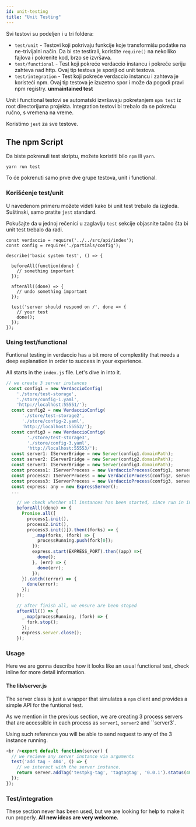 ```yaml
---
id: unit-testing
title: "Unit Testing"
---
```

Svi testovi su podeljen i u tri foldera:

- `test/unit` - Testovi koji pokrivaju funkcije koje transformišu podatke na ne-trivijalni način. Da bi ste testirali, koristite `require()` na nekolliko fajlova i pokrenite kod, brzo se izvršava.
- `test/functional` - Test koji pokreće verdaccio instancu i pokreće seriju zahteva nad http. Ovaj tip testova je sporiji od unit testova.
- `test/integration` - Test koji pokreće verdaccio instancu i zahteva je koristeći npm. Ovaj tip testova je izuzetno spor i može da pogodi pravi npm registry. **unmaintained test**

Unit i functional testovi se automatski izvršavaju pokretanjem `npm test` iz root directorijuma projekta. Integration testovi bi trebalo da se pokreću ručno, s vremena na vreme.

Koristimo `jest` za sve testove.

## The npm Script

Da biste pokrenuli test skriptu, možete koristiti bilo `npm` ili `yarn`.

    yarn run test
    

To će pokrenuti samo prve dve grupe testova, unit i functional.

### Korišćenje test/unit

U navedenom primeru možete videti kako bi unit test trebalo da izgleda. Suštinski, samo pratite `jest` standard.

Pokušajte da u jednoj rečenici u zaglavlju `test` sekcije objasnite tačno šta bi unit test trebalo da radi.

```javacript
const verdaccio = require('../../src/api/index');
const config = require('./partials/config');

describe('basic system test', () => {

  beforeAll(function(done) {
    // something important
  });

  afterAll((done) => {
    // undo something important
  });

  test('server should respond on /', done => {
    // your test
    done();
  });
});
```

### Using test/functional

Funtional testing in verdaccio has a bit more of complextity that needs a deep explanation in order to success in your experience.

All starts in the `index.js` file. Let's dive in into it.

```javascript
// we create 3 server instances
 const config1 = new VerdaccioConfig(
    './store/test-storage',
    './store/config-1.yaml',
    'http://localhost:55551/');
  const config2 = new VerdaccioConfig(
      './store/test-storage2',
      './store/config-2.yaml',
      'http://localhost:55552/');
  const config3 = new VerdaccioConfig(
        './store/test-storage3',
        './store/config-3.yaml',
        'http://localhost:55553/');
  const server1: IServerBridge = new Server(config1.domainPath);
  const server2: IServerBridge = new Server(config2.domainPath);
  const server3: IServerBridge = new Server(config3.domainPath);
  const process1: IServerProcess = new VerdaccioProcess(config1, server1, SILENCE_LOG);
  const process2: IServerProcess = new VerdaccioProcess(config2, server2, SILENCE_LOG);
  const process3: IServerProcess = new VerdaccioProcess(config3, server3, SILENCE_LOG);
  const express: any = new ExpressServer();
  ...

    // we check whether all instances has been started, since run in independent processes
    beforeAll((done) => {
      Promise.all([
        process1.init(),
        process2.init(),
        process3.init()]).then((forks) => {
          _.map(forks, (fork) => {
            processRunning.push(fork[0]);
          });
          express.start(EXPRESS_PORT).then((app) =>{
            done();
          }, (err) => {
            done(err);
          });
      }).catch((error) => {
        done(error);
      });
    });

    // after finish all, we ensure are been stoped
    afterAll(() => {
      _.map(processRunning, (fork) => {
        fork.stop();
      });
      express.server.close();
    });


```

### Usage

Here we are gonna describe how it looks like an usual functional test, check inline for more detail information.

#### The lib/server.js

The server class is just a wrapper that simulates a `npm` client and provides a simple API for the funtional test.

As we mention in the previous section, we are creating 3 process servers that are accessible in each process as `server1`, `server2` and ``server3`.

Using such reference you will be able to send request to any of the 3 instance running.

```javascript
<br />export default function(server) {
  // we recieve any server instance via arguments
  test('add tag - 404', () => {
    // we interact with the server instance.
    return server.addTag('testpkg-tag', 'tagtagtag', '0.0.1').status(404).body_error(/no such package/);
  });
});
```

### Test/integration

These section never has been used, but we are looking for help to make it run properly. **All new ideas are very welcome.**